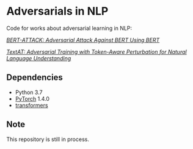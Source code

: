 # Adversarials in NLP

Code for works about adversarial learning in NLP:  

*[BERT-ATTACK: Adversarial Attack Against BERT Using BERT](https://arxiv.org/abs/2004.09984)*

*[TextAT: Adversarial Training with Token-Aware Perturbation for Natural Language Understanding](https://arxiv.org/abs/2004.14543)*

## Dependencies
- Python 3.7
- [PyTorch](https://github.com/pytorch/pytorch) 1.4.0
- [transformers](https://github.com/huggingface/transformers)

## Note

This repository is still in process.